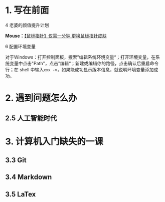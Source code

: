 # 1. 写在前面

4 老婆的颜值提升计划

**Mouse：**[【鼠标指针】仅需一分钟 更换鼠标指针皮肤](https://www.bilibili.com/video/BV1Sq4y1K7Kf/?spm_id_from=333.337.search-card.all.click)

6 配置环境变量

对于Windows：打开控制面板，搜索”编辑系统环境变量“；打开环境变量，在系统变量中点击"Path"，点击”编辑“；新建或编辑你的路径，点击确认后重启命令行；在 shell 中输入`xxx -v`，如果能成功显示版本信息，就说明环境变量添加成功。 

# 2. 遇到问题怎么办

## 2.5 人工智能时代

# 3. 计算机入门缺失的一课

## 3.3 Git

## 3.4 Markdown

## 3.5 LaTex


